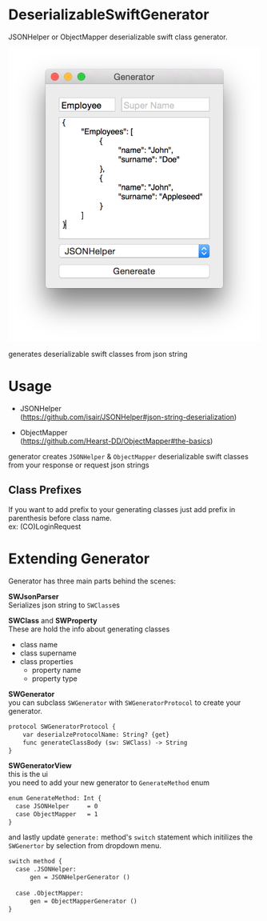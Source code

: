 DeserializableSwiftGenerator
============================

JSONHelper or ObjectMapper deserializable swift class generator.


![alt tag](https://raw.githubusercontent.com/cemolcay/DeserializableSwiftGenerator/master/ss.png)

generates deserializable swift classes from json string


Usage
=====

* JSONHelper <br> (https://github.com/isair/JSONHelper#json-string-deserialization)

* ObjectMapper <br> (https://github.com/Hearst-DD/ObjectMapper#the-basics)

generator creates `JSONHelper` & `ObjectMapper` deserializable swift classes <br>
from your response or request json strings  


Class Prefixes
--------------

If you want to add prefix to your generating classes just add prefix in parenthesis before class name.  
ex: (CO)LoginRequest


Extending Generator
===================

Generator has three main parts behind the scenes:

**SWJsonParser**  
  Serializes json string to `SWClass`es  
  
**SWClass** and **SWProperty**  
  These are hold the info about generating classes
  * class name
  * class supername
  * class properties
     * property name
     * property type
    

**SWGenerator**    
  you can subclass `SWGenerator` with `SWGeneratorProtocol` to create your generator.
  
    protocol SWGeneratorProtocol {
        var deserialzeProtocolName: String? {get}
        func generateClassBody (sw: SWClass) -> String
    }

**SWGeneratorView**  
  this is the ui  
  you need to add your new generator to `GenerateMethod` enum  
  
    enum GenerateMethod: Int {
      case JSONHelper     = 0
      case ObjectMapper   = 1
    }
  
  and lastly update `generate:` method's `switch` statement which initilizes the `SWGenertor` by selection from dropdown menu.   
    
    switch method {
      case .JSONHelper:
          gen = JSONHelperGenerator ()
          
      case .ObjectMapper:
          gen = ObjectMapperGenerator ()
    }

